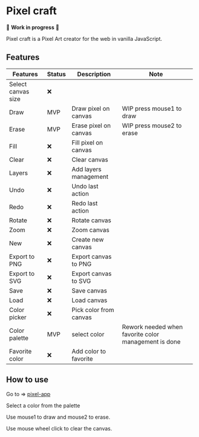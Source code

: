 # Pixel craft

:construction: **Work in progress** :construction:

Pixel craft is a Pixel Art creator for the web in vanilla JavaScript.

## Features

| Features | Status | Description | Note |
| ----------- | ----------- | ----------- | ----------- |
| Select canvas size | :x: | | |
| Draw | MVP | Draw pixel on canvas | WIP press mouse1 to draw |
| Erase | MVP | Erase pixel on canvas | WIP press mouse2 to erase |
| Fill | :x: | Fill pixel on canvas ||
| Clear | :x: | Clear canvas ||
| Layers| :x: | Add layers management ||
| Undo | :x: | Undo last action ||
| Redo | :x: | Redo last action ||
| Rotate | :x: | Rotate canvas ||
| Zoom | :x: | Zoom canvas ||
| New | :x: | Create new canvas ||
| Export to PNG | :x: | Export canvas to PNG ||
| Export to SVG | :x: | Export canvas to SVG ||
| Save | :x: | Save canvas ||
| Load | :x: | Load canvas ||
| Color picker | :x: | Pick color from canvas ||
| Color palette | MVP | select color | Rework needed when favorite color management is done |
| Favorite color | :x: | Add color to favorite ||

## How to use

Go to => [pixel-app](https://wmissary.github.io/pixel-art-app/)

Select a color from the palette

Use mouse1 to draw and mouse2 to erase.

Use mouse wheel click to clear the canvas.
